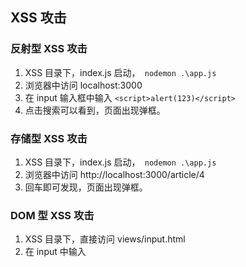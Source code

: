 ## XSS 攻击

### 反射型 XSS 攻击

1. XSS 目录下，index.js 启动，` nodemon .\app.js`
2. 浏览器中访问 localhost:3000
3. 在 input 输入框中输入 `<script>alert(123)</script>`
4. 点击搜索可以看到，页面出现弹框。

### 存储型 XSS 攻击

1. XSS 目录下，index.js 启动，` nodemon .\app.js`
2. 浏览器中访问 http://localhost:3000/article/4
3. 回车即可发现，页面出现弹框。

### DOM 型 XSS 攻击

1. XSS 目录下，直接访问 views/input.html
2. 在 input 中输入<script>alert(12)</script>
